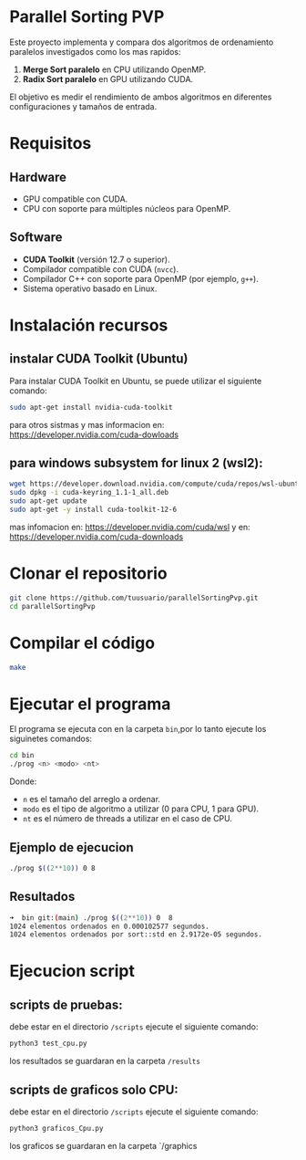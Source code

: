# Parallel Sorting PVP

Este proyecto implementa y compara dos algoritmos de ordenamiento paralelos investigados como los mas rapidos:
1. **Merge Sort paralelo** en CPU utilizando OpenMP.
2. **Radix Sort paralelo** en GPU utilizando CUDA.

El objetivo es medir el rendimiento de ambos algoritmos en diferentes configuraciones y tamaños de entrada.


# Requisitos

## Hardware
- GPU compatible con CUDA.
- CPU con soporte para múltiples núcleos para OpenMP.

## Software
- **CUDA Toolkit** (versión 12.7 o superior).
- Compilador compatible con CUDA (`nvcc`).
- Compilador C++ con soporte para OpenMP (por ejemplo, `g++`).
- Sistema operativo basado en Linux.


# Instalación recursos

## instalar CUDA Toolkit (Ubuntu)
Para instalar CUDA Toolkit en Ubuntu, se puede utilizar el siguiente comando:
```bash
sudo apt-get install nvidia-cuda-toolkit
```
para otros sistmas y mas informacion en: https://developer.nvidia.com/cuda-dowloads

## para windows subsystem for linux 2 (wsl2):
```bash
wget https://developer.download.nvidia.com/compute/cuda/repos/wsl-ubuntu/x86_64/cuda-keyring_1.1-1_all.deb
sudo dpkg -i cuda-keyring_1.1-1_all.deb
sudo apt-get update
sudo apt-get -y install cuda-toolkit-12-6
```
mas infomacion en: https://developer.nvidia.com/cuda/wsl
y en: https://developer.nvidia.com/cuda-downloads


# Clonar el repositorio
```bash
git clone https://github.com/tuusuario/parallelSortingPvp.git
cd parallelSortingPvp
```

# Compilar el código
```bash
make
```
# Ejecutar el programa
El programa se ejecuta con en la carpeta `bin`,por lo tanto ejecute los siguinetes comandos:
```bash
cd bin
./prog <n> <modo> <nt>
```
Donde:
- `n` es el tamaño del arreglo a ordenar.
- `modo` es el tipo de algoritmo a utilizar (0 para CPU, 1 para GPU).
- `nt` es el número de threads a utilizar en el caso de CPU.
## Ejemplo de ejecucion
```bash
./prog $((2**10)) 0 8
```
## Resultados
```bash
➜  bin git:(main) ./prog $((2**10)) 0  8                                                                  
1024 elementos ordenados en 0.000102577 segundos.
1024 elementos ordenados por sort::std en 2.9172e-05 segundos.
```
# Ejecucion script
## scripts de pruebas:
debe estar en el directorio `/scripts` ejecute el siguiente comando:
```bash
python3 test_cpu.py
```
los resultados se guardaran en la carpeta `/results`

## scripts de graficos solo CPU:
debe estar en el directorio `/scripts` ejecute el siguiente comando:
```bash
python3 graficos_Cpu.py
```
los graficos se guardaran en la carpeta `/graphics
